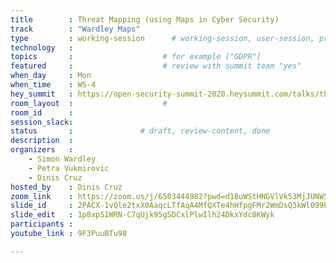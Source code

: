 ```yaml
---
title        : Threat Mapping (using Maps in Cyber Security)
track        : "Wardley Maps"
type         : working-session      # working-session, user-session, product-session
technology   :
topics       :                    # for example ["GDPR"]
featured     :                    # review with summit team "yes"
when_day     : Mon
when_time    : WS-4
hey_summit   : https://open-security-summit-2020.heysummit.com/talks/threat-mapping-social-practice-theory-and-applying-maturity-mapping/
room_layout  :                    #
room_id      : 
session_slack: 
status       :               # draft, review-content, done
description  :
organizers   :
    - Simon Wardley
    - Petra Vukmirovic
    - Dinis Cruz
hosted_by    : Dinis Cruz
zoom_link    : https://zoom.us/j/6503444982?pwd=d1BuWStHNGVlVk53MjJUNW5aZEFuUT09
slide_id     : 2PACX-1vQle2txX0AaqcLTfAqA4MfQXTe4hHfpgFMr2WmDsQ3kWl099bL3l8aFLDNY0PSxbvef_PK9X9nNnnEX
slide_edit   : 1p8xp51WRN-C7qUjk95gSDCxlPlwIlh24DkxYdc0KWyk
participants :
youtube_link : 9F3PuuBTu98

---
```



